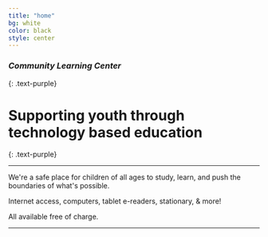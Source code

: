 ```yaml
---
title: "home"
bg: white
color: black
style: center
---
```


### *Community Learning Center*
{: .text-purple}

<span class="fa-stack subtlecircle" style="font-size:100px; background:rgba(255,166,0,0.1)">
  <i class="fa fa-circle fa-stack-2x text-white"></i>
  <i class="fa fa-book fa-stack-1x text-orange"></i>
</span>

# Supporting youth through technology based education
{: .text-purple}

-------------------------
We're a safe place for children of all ages to study, learn, and push the boundaries of what's possible.



Internet access,  computers, tablet e-readers,  stationary, & more!

All available free of charge.

-------------------------


